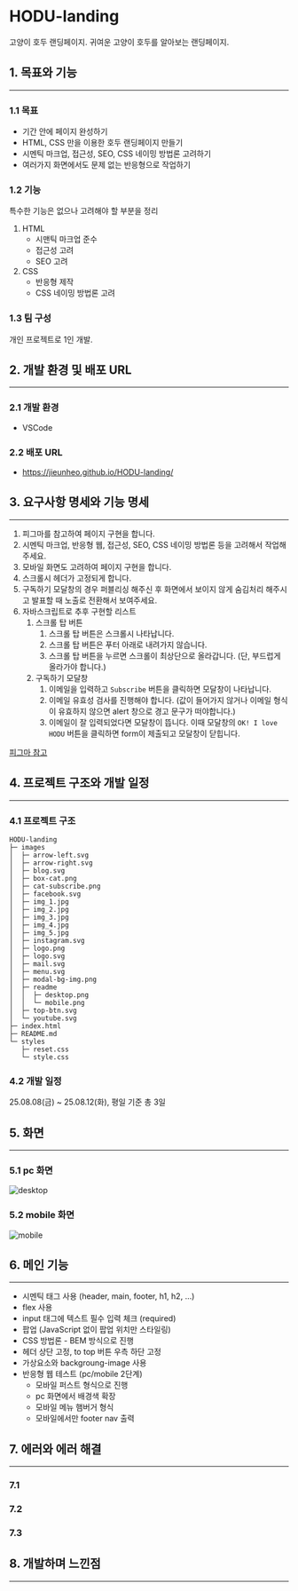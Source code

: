# HODU-landing

고양이 호두 랜딩페이지.
귀여운 고양이 호두를 알아보는 랜딩페이지.

## 1. 목표와 기능

---

### 1.1 목표

- 기간 안에 페이지 완성하기
- HTML, CSS 만을 이용한 호두 랜딩페이지 만들기
- 시멘틱 마크업, 접근성, SEO, CSS 네이밍 방법론 고려하기
- 여러가지 화면에서도 문제 없는 반응형으로 작업하기

### 1.2 기능

특수한 기능은 없으나 고려해야 할 부분을 정리

1. HTML
   - 시맨틱 마크업 준수
   - 접근성 고려
   - SEO 고려
2. CSS
   - 반응형 제작
   - CSS 네이밍 방법론 고려

### 1.3 팀 구성

개인 프로젝트로 1인 개발.

## 2. 개발 환경 및 배포 URL

---

### 2.1 개발 환경

- VSCode

### 2.2 배포 URL

- https://jieunheo.github.io/HODU-landing/

## 3. 요구사항 명세와 기능 명세

---

1. 피그마를 참고하여 페이지 구현을 합니다.
2. 시멘틱 마크업, 반응형 웹, 접근성, SEO, CSS 네이밍 방법론 등을 고려해서 작업해주세요.
3. 모바일 화면도 고려하여 페이지 구현을 합니다.
4. 스크롤시 헤더가 고정되게 합니다.
5. 구독하기 모달창의 경우 퍼블리싱 해주신 후 화면에서 보이지 않게 숨김처리 해주시고 발표할 때 노출로 전환해서 보여주세요.
6. 자바스크립트로 추후 구현할 리스트
   1. 스크롤 탑 버튼
      1. 스크롤 탑 버튼은 스크롤시 나타납니다.
      2. 스크롤 탑 버튼은 푸터 아래로 내려가지 않습니다.
      3. 스크롤 탑 버튼을 누르면 스크롤이 최상단으로 올라갑니다. (단, 부드럽게 올라가야 합니다.)
   2. 구독하기 모달창
      1. 이메일을 입력하고 `Subscribe` 버튼을 클릭하면 모달창이 나타납니다.
      2. 이메일 유효성 검사를 진행해야 합니다. (값이 들어가지 않거나 이메일 형식이 유효하지 않으면 alert 창으로 경고 문구가 떠야합니다.)
      3. 이메일이 잘 입력되었다면 모달창이 뜹니다. 이때 모달창의 `OK! I love HODU` 버튼을 클릭하면 form이 제출되고 모달창이 닫힙니다.

[피그마 참고](https://www.figma.com/design/rbi8px4O2GrnXN4gK0ZaLv/WENIV_FE_%EC%8B%A4%EC%8A%B5-%EC%98%88%EC%A0%9C?node-id=49-1791&p=f&t=2VCDDzw7QxWKjnpz-0)

## 4. 프로젝트 구조와 개발 일정

---

### 4.1 프로젝트 구조

```
HODU-landing
├─ images
│  ├─ arrow-left.svg
│  ├─ arrow-right.svg
│  ├─ blog.svg
│  ├─ box-cat.png
│  ├─ cat-subscribe.png
│  ├─ facebook.svg
│  ├─ img_1.jpg
│  ├─ img_2.jpg
│  ├─ img_3.jpg
│  ├─ img_4.jpg
│  ├─ img_5.jpg
│  ├─ instagram.svg
│  ├─ logo.png
│  ├─ logo.svg
│  ├─ mail.svg
│  ├─ menu.svg
│  ├─ modal-bg-img.png
│  ├─ readme
│  │  ├─ desktop.png
│  │  └─ mobile.png
│  ├─ top-btn.svg
│  └─ youtube.svg
├─ index.html
├─ README.md
└─ styles
   ├─ reset.css
   └─ style.css
```

### 4.2 개발 일정

25.08.08(금) ~ 25.08.12(화), 평일 기준 총 3일

## 5. 화면

---

### 5.1 pc 화면

![desktop](./images/readme/desktop.png)

### 5.2 mobile 화면

![mobile](./images/readme/mobile.png)

## 6. 메인 기능

---

- 시멘틱 태그 사용 (header, main, footer, h1, h2, ...)
- flex 사용
- input 태그에 텍스트 필수 입력 체크 (required)
- 팝업 (JavaScript 없이 팝업 위치만 스타일링)
- CSS 방법론 - BEM 방식으로 진행
- 헤더 상단 고정, to top 버튼 우측 하단 고정
- 가상요소와 backgroung-image 사용
- 반응형 웹 테스트 (pc/mobile 2단계)
  - 모바일 퍼스트 형식으로 진행
  - pc 화면에서 배경색 확장
  - 모바일 메뉴 햄버거 형식
  - 모바일에서만 footer nav 출력

## 7. 에러와 에러 해결

---

### 7.1

### 7.2

### 7.3

## 8. 개발하며 느낀점

---
